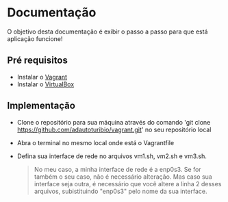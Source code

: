 # Documentação
O objetivo desta documentação é exibir o passo a passo para que está aplicação funcione!

## Pré requisitos

* Instalar o [Vagrant](https://developer.hashicorp.com/vagrant/downloads?product_intent=vagrant)
* Instalar o [VirtualBox](https://www.virtualbox.org/wiki/Downloads)
  
## Implementação

* Clone o repositório para sua máquina através do comando 'git clone https://github.com/adautoturibio/vagrant.git' no seu repositório local
* Abra o terminal no mesmo local onde está o Vagrantfile
* Defina sua interface de rede no arquivos vm1.sh, vm2.sh e vm3.sh.
  
  > No meu caso, a minha interface de rede é a enp0s3. Se for também o seu caso, não é necessário alteração. Mas caso sua interface seja outra, é necessário que você altere a linha 2 desses arquivos, subistituindo "enp0s3" pelo nome da sua interface.
